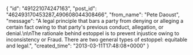  {
   "id": "491221074247163",
   "post_id": "462493170453287_490608044308466",
   "from_name": "Pete Daoust",
   "message": "A legal principle that bars a party from denying or alleging a certain fact owing to that party's previous conduct, allegation, or denial.\n\nThe rationale behind estoppel is to prevent injustice owing to inconsistency or Fraud. There are two general types of estoppel: equitable and legal.",
   "created_time": "2013-03-11T17:48:08+0000"
 }
